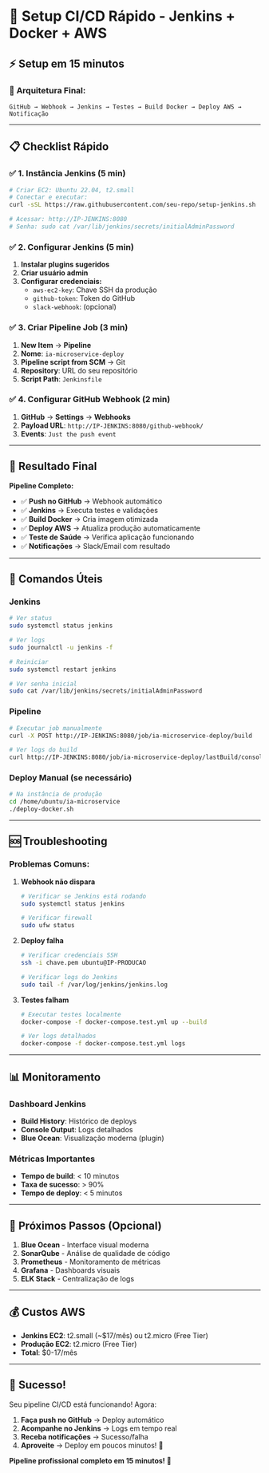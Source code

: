 # 🚀 Setup CI/CD Rápido - Jenkins + Docker + AWS

## ⚡ **Setup em 15 minutos**

### 🎯 **Arquitetura Final:**
```
GitHub → Webhook → Jenkins → Testes → Build Docker → Deploy AWS → Notificação
```

---

## 📋 **Checklist Rápido**

### ✅ **1. Instância Jenkins (5 min)**
```bash
# Criar EC2: Ubuntu 22.04, t2.small
# Conectar e executar:
curl -sSL https://raw.githubusercontent.com/seu-repo/setup-jenkins.sh | bash

# Acessar: http://IP-JENKINS:8080
# Senha: sudo cat /var/lib/jenkins/secrets/initialAdminPassword
```

### ✅ **2. Configurar Jenkins (5 min)**
1. **Instalar plugins sugeridos**
2. **Criar usuário admin**
3. **Configurar credenciais:**
   - `aws-ec2-key`: Chave SSH da produção
   - `github-token`: Token do GitHub
   - `slack-webhook`: (opcional)

### ✅ **3. Criar Pipeline Job (3 min)**
1. **New Item** → **Pipeline**
2. **Nome**: `ia-microservice-deploy`
3. **Pipeline script from SCM** → Git
4. **Repository**: URL do seu repositório
5. **Script Path**: `Jenkinsfile`

### ✅ **4. Configurar GitHub Webhook (2 min)**
1. **GitHub** → **Settings** → **Webhooks**
2. **Payload URL**: `http://IP-JENKINS:8080/github-webhook/`
3. **Events**: `Just the push event`

---

## 🎉 **Resultado Final**

**Pipeline Completo:**
- ✅ **Push no GitHub** → Webhook automático
- ✅ **Jenkins** → Executa testes e validações
- ✅ **Build Docker** → Cria imagem otimizada
- ✅ **Deploy AWS** → Atualiza produção automaticamente
- ✅ **Teste de Saúde** → Verifica aplicação funcionando
- ✅ **Notificações** → Slack/Email com resultado

---

## 🔧 **Comandos Úteis**

### Jenkins
```bash
# Ver status
sudo systemctl status jenkins

# Ver logs
sudo journalctl -u jenkins -f

# Reiniciar
sudo systemctl restart jenkins

# Ver senha inicial
sudo cat /var/lib/jenkins/secrets/initialAdminPassword
```

### Pipeline
```bash
# Executar job manualmente
curl -X POST http://IP-JENKINS:8080/job/ia-microservice-deploy/build

# Ver logs do build
curl http://IP-JENKINS:8080/job/ia-microservice-deploy/lastBuild/consoleText
```

### Deploy Manual (se necessário)
```bash
# Na instância de produção
cd /home/ubuntu/ia-microservice
./deploy-docker.sh
```

---

## 🆘 **Troubleshooting**

### Problemas Comuns:

1. **Webhook não dispara**
   ```bash
   # Verificar se Jenkins está rodando
   sudo systemctl status jenkins
   
   # Verificar firewall
   sudo ufw status
   ```

2. **Deploy falha**
   ```bash
   # Verificar credenciais SSH
   ssh -i chave.pem ubuntu@IP-PRODUCAO
   
   # Verificar logs do Jenkins
   sudo tail -f /var/log/jenkins/jenkins.log
   ```

3. **Testes falham**
   ```bash
   # Executar testes localmente
   docker-compose -f docker-compose.test.yml up --build
   
   # Ver logs detalhados
   docker-compose -f docker-compose.test.yml logs
   ```

---

## 📊 **Monitoramento**

### Dashboard Jenkins
- **Build History**: Histórico de deploys
- **Console Output**: Logs detalhados
- **Blue Ocean**: Visualização moderna (plugin)

### Métricas Importantes
- **Tempo de build**: < 10 minutos
- **Taxa de sucesso**: > 90%
- **Tempo de deploy**: < 5 minutos

---

## 🎯 **Próximos Passos (Opcional)**

1. **Blue Ocean** - Interface visual moderna
2. **SonarQube** - Análise de qualidade de código
3. **Prometheus** - Monitoramento de métricas
4. **Grafana** - Dashboards visuais
5. **ELK Stack** - Centralização de logs

---

## 💰 **Custos AWS**

- **Jenkins EC2**: t2.small (~$17/mês) ou t2.micro (Free Tier)
- **Produção EC2**: t2.micro (Free Tier)
- **Total**: $0-17/mês

---

## 🎉 **Sucesso!**

Seu pipeline CI/CD está funcionando! Agora:

1. **Faça push no GitHub** → Deploy automático
2. **Acompanhe no Jenkins** → Logs em tempo real
3. **Receba notificações** → Sucesso/falha
4. **Aproveite** → Deploy em poucos minutos! 🚀

**Pipeline profissional completo em 15 minutos! 🎯**

